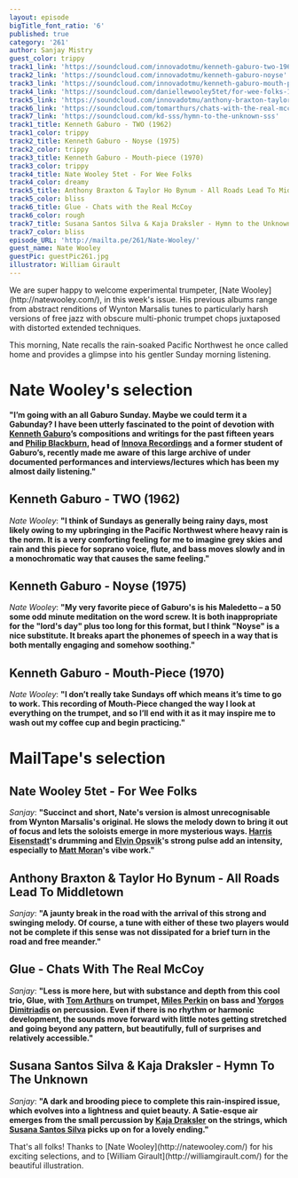 ```yaml
---
layout: episode
bigTitle_font_ratio: '6'
published: true
category: '261'
author: Sanjay Mistry
guest_color: trippy
track1_link: 'https://soundcloud.com/innovadotmu/kenneth-gaburo-two-1962'
track2_link: 'https://soundcloud.com/innovadotmu/kenneth-gaburo-noyse'
track3_link: 'https://soundcloud.com/innovadotmu/kenneth-gaburo-mouth-piece-1970'
track4_link: 'https://soundcloud.com/daniellewooley5tet/for-wee-folks-1'
track5_link: 'https://soundcloud.com/innovadotmu/anthony-braxton-taylor-ho'
track6_link: 'https://soundcloud.com/tomarthurs/chats-with-the-real-mccoy'
track7_link: 'https://soundcloud.com/kd-sss/hymn-to-the-unknown-sss'
track1_title: Kenneth Gaburo - TWO (1962)
track1_color: trippy
track2_title: Kenneth Gaburo - Noyse (1975)
track2_color: trippy
track3_title: Kenneth Gaburo - Mouth-piece (1970)
track3_color: trippy
track4_title: Nate Wooley 5tet - For Wee Folks
track4_color: dreamy
track5_title: Anthony Braxton & Taylor Ho Bynum - All Roads Lead To Middletown
track5_color: bliss
track6_title: Glue - Chats with the Real McCoy
track6_color: rough
track7_title: Susana Santos Silva & Kaja Draksler - Hymn to the Unknown
track7_color: bliss
episode_URL: 'http://mailta.pe/261/Nate-Wooley/'
guest_name: Nate Wooley
guestPic: guestPic261.jpg
illustrator: William Girault
---
```

<p id="introduction">We are super happy to welcome experimental trumpeter, [Nate Wooley](http://natewooley.com/), in this week's issue. His previous albums range from abstract renditions of Wynton Marsalis tunes to particularly harsh versions of free jazz with obscure multi-phonic trumpet chops juxtaposed with distorted extended techniques.</p>
<p>This morning, Nate recalls the rain-soaked Pacific Northwest he once called home and provides a glimpse into his gentler Sunday morning listening.</p>

# Nate Wooley's selection

**"**I’m going with an all Gaburo Sunday. Maybe we could term it a Gabunday? I have been utterly fascinated to the point of devotion with [Kenneth Gaburo](https://en.wikipedia.org/wiki/Kenneth_Gaburo)’s compositions and writings for the past fifteen years and [Philip Blackburn](http://philipblackburn.com/), head of [Innova Recordings](https://www.innova.mu/) and a former student of Gaburo’s, recently made me aware of this large archive of under documented performances and interviews/lectures which has been my almost daily listening.**"**

## Kenneth Gaburo - TWO (1962)
_Nate Wooley_: **"**I think of Sundays as generally being rainy days, most likely owing to my upbringing in the Pacific Northwest where heavy rain is the norm. It is a very comforting feeling for me to imagine grey skies and rain and this piece for soprano voice, flute, and bass moves slowly and in a monochromatic way that causes the same feeling.**"**

## Kenneth Gaburo - Noyse (1975)
_Nate Wooley_: **"**My very favorite piece of Gaburo's is his Maledetto – a 50 some odd minute meditation on the word screw. It is both inappropriate for the "lord's day" plus too long for this format, but I think "Noyse" is a nice substitute. It breaks apart the phonemes of speech in a way that is both mentally engaging and somehow soothing.**"**

## Kenneth Gaburo - Mouth-Piece (1970)
_Nate Wooley_: **"**I don’t really take Sundays off which means it’s time to go to work. This recording of Mouth-Piece changed the way I look at everything on the trumpet, and so I’ll end with it as it may inspire me to wash out my coffee cup and begin practicing.**"**

# MailTape's selection

## Nate Wooley 5tet - For Wee Folks
_Sanjay_: **"**Succinct and short, Nate's version is almost unrecognisable from Wynton Marsalis's original. He slows the melody down to bring it out of focus and lets the soloists emerge in more mysterious ways. [Harris Eisenstadt](http://www.harriseisenstadt.com/)'s drumming and [Elvin Opsvik](http://eivindopsvik.com/)'s strong pulse add an intensity, especially to [Matt Moran](http://mattmoran.com/bio.html)'s vibe work.**"**

## Anthony Braxton & Taylor Ho Bynum - All Roads Lead To Middletown
_Sanjay_: **"**A jaunty break in the road with the arrival of this strong and swinging melody. Of course, a tune with either of these two players would not be complete if this sense was not dissipated for a brief turn in the road and free meander.**"**

## Glue - Chats With The Real McCoy
_Sanjay_: **"**Less is more here, but with substance and depth from this cool trio, Glue, with [Tom Arthurs](http://www.tomarthurs.co.uk/) on trumpet, [Miles Perkin](http://www.milesperkin.com/) on bass and [Yorgos Dimitriadis](https://yorgosdimitriadis.com/) on percussion. Even if there is no rhythm or harmonic development, the sounds move forward with little notes getting stretched and going beyond any pattern, but beautifully, full of surprises and relatively accessible.**"**

## Susana Santos Silva & Kaja Draksler - Hymn To The Unknown
_Sanjay_: **"**A dark and brooding piece to complete this rain-inspired issue, which evolves into a lightness and quiet beauty. A Satie-esque air emerges from the small percussion by [Kaja Draksler](https://www.youtube.com/playlist?list=PL6Gpvgcu3X_MyVWaSeJLwMeFAV_ALhQj-) on the strings, which [Susana Santos Silva](https://susanasantossilva.com/) picks up on for a lovely ending.**"**

<p id="outroduction">That's all folks! Thanks to [Nate Wooley](http://natewooley.com/) for his exciting selections, and to [William Girault](http://williamgirault.com/) for the beautiful illustration.</p>

